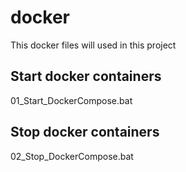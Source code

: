 # docker

This docker files will used in this project

## Start docker containers
01_Start_DockerCompose.bat

## Stop docker containers
02_Stop_DockerCompose.bat
